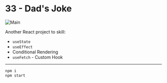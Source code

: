 # **33 - Dad's Joke**

![Main](https://gpx.ge/challenge/js/img/33_dad's_joke.gif "image")

Another React project to skill:

- ``useState``
- ``useEffect``
- Conditional Rendering
- ``useFetch`` - Custom Hook

---
```sh
npm i
npm start
```